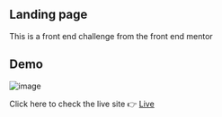 <h2>Landing page</h2>

<p>This is a front end challenge from the front end mentor</p>

<h2>Demo</h2>

![image](https://user-images.githubusercontent.com/56751927/116564671-d0ae5400-a922-11eb-82be-25296dff74a7.png)



<p>Click here to check the live site 👉 <a href="https://bishalr0y.github.io/landing-page">Live</a> </p>
